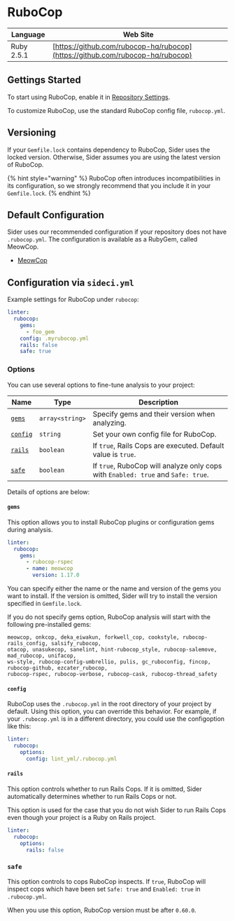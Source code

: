 # RuboCop

| Language | Web Site |
| -------- | -------- |
| Ruby 2.5.1 | [https://github.com/rubocop-hq/rubocop](https://github.com/rubocop-hq/rubocop) |

## Gettings Started

To start using RuboCop, enable it in [Repository Settings](../../getting-started/repository-settings.md).

To customize RuboCop, use the standard RuboCop config file, `rubocop.yml`.

## Versioning

If your `Gemfile.lock` contains dependency to RuboCop, Sider uses the locked version. Otherwise, Sider assumes you are using the latest version of RuboCop.

{% hint style="warning" %}
RuboCop often introduces incompatibilities in its configuration, so we strongly recommend that you include it in your `Gemfile.lock`.
{% endhint %}

## Default Configuration

Sider uses our recommended configuration if your repository does not have `.rubocop.yml`. The configuration is available as a RubyGem, called MeowCop.

* [MeowCop](https://github.com/sider/meowcop)

## Configuration via `sideci.yml`

Example settings for RuboCop under `rubocop`:

```yaml:sideci.yml
linter:
  rubocop:
    gems:
      - foo_gem
    config: .myrubocop.yml
    rails: false
    safe: true
```

### Options

You can use several options to fine-tune analysis to your project:

| Name | Type | Description |
| ---- | ---- | ----------- |
| [`gems`](#gems) | `array<string>` | Specify gems and their version when analyzing. |
| [`config`](#config) | `string` | Set your own config file for RuboCop. |
| [`rails`](#rails) | `boolean` | If `true`, Rails Cops are executed. Default value is `true`. |
| [`safe`](#safe) | `boolean` | If `true`, RuboCop will analyze only cops with `Enabled: true` and `Safe: true`. |

Details of options are below:

#### `gems`

This option allows you to install RuboCop plugins or configuration gems during analysis.

```yaml:sideci.yml
linter:
  rubocop:
    gems:
      - rubocop-rspec
      - name: meowcop
        version: 1.17.0
```

You can specify either the name or the name and version of the gems you want to install. If the version is omitted, Sider will try to install the version specified in `Gemfile.lock`.

If you do not specify gems option, RuboCop analysis will start with the following pre-installed gems:

```text
meowcop, onkcop, deka_eiwakun, forkwell_cop, cookstyle, rubocop-rails_config, salsify_rubocop,
otacop, unasukecop, sanelint, hint-rubocop_style, rubocop-salemove, mad_rubocop, unifacop,
ws-style, rubocop-config-umbrellio, pulis, gc_ruboconfig, fincop, rubocop-github, ezcater_rubocop,
rubocop-rspec, rubocop-verbose, rubocop-cask, rubocop-thread_safety
```

#### `config`

RuboCop uses the `.rubocop.yml` in the root directory of your project by default. Using this option, you can override this behavior. For example, if your `.rubocop.yml` is in a different directory, you could use the configoption like this:

```yaml:sideci.yml
linter:
  rubocop:
    options:
      config: lint_yml/.rubocop.yml
```

#### `rails`

This option controls whether to run Rails Cops. If it is omitted, Sider automatically determines whether to run Rails Cops or not.

This option is used for the case that you do not wish Sider to run Rails Cops even though your project is a Ruby on Rails project.

```yaml:sideci.yml
linter:
  rubocop:
    options:
      rails: false
```

### `safe`

This option controls to cops RuboCop inspects. If `true`, RuboCop will inspect cops which have been set `Safe: true` and `Enabled: true` in `.rubocop.yml`.

When you use this option, RuboCop version must be after `0.60.0`.
